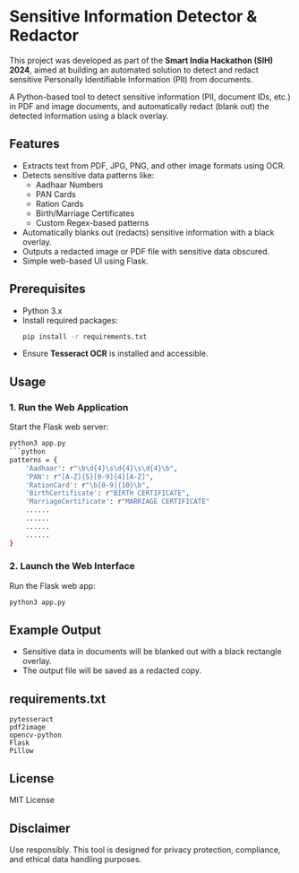 # Sensitive Information Detector & Redactor

This project was developed as part of the **Smart India Hackathon (SIH) 2024**, aimed at building an automated solution to detect and redact sensitive Personally Identifiable Information (PII) from documents.

A Python-based tool to detect sensitive information (PII, document IDs, etc.) in PDF and image documents, and automatically redact (blank out) the detected information using a black overlay.

## Features

- Extracts text from PDF, JPG, PNG, and other image formats using OCR.
- Detects sensitive data patterns like:
  - Aadhaar Numbers
  - PAN Cards
  - Ration Cards
  - Birth/Marriage Certificates
  - Custom Regex-based patterns
- Automatically blanks out (redacts) sensitive information with a black overlay.
- Outputs a redacted image or PDF file with sensitive data obscured.
- Simple web-based UI using Flask.

## Prerequisites

- Python 3.x
- Install required packages:
  ```bash
  pip install -r requirements.txt
  ```
- Ensure **Tesseract OCR** is installed and accessible.

## Usage

### 1. Run the Web Application

Start the Flask web server:

````bash
python3 app.py
```python
patterns = {
    'Aadhaar': r"\b\d{4}\s\d{4}\s\d{4}\b",
    'PAN': r"[A-Z]{5}[0-9]{4}[A-Z]",
    'RationCard': r"\b[0-9]{10}\b",
    'BirthCertificate': r"BIRTH CERTIFICATE",
    'MarriageCertificate': r"MARRIAGE CERTIFICATE"
    ......
    ......
    ......
    ......
}
````

### 2. Launch the Web Interface

Run the Flask web app:

```bash
python3 app.py

```



## Example Output

- Sensitive data in documents will be blanked out with a black rectangle overlay.
- The output file will be saved as a redacted copy.



## requirements.txt

```
pytesseract
pdf2image
opencv-python
Flask
Pillow
```

## License

MIT License

## Disclaimer

Use responsibly. This tool is designed for privacy protection, compliance, and ethical data handling purposes.


